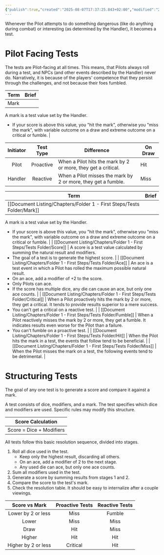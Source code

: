 ```yaml
---
{"publish":true,"created":"2025-08-07T17:37:25.843+02:00","modified":"2025-08-07T19:25:45.130+02:00","cssclasses":""}
---
```


Whenever the Pilot attempts to do something dangerous (like do anything during combat) or interesting (as determined by the Handler), it becomes a test.

# Pilot Facing Tests
The tests are Pilot-facing at all times. This means, that Pilots always roll during a test, and NPCs (and other events described by the Handler) never do. Narratively, it is because of the players' competence that they persist through the challenges, and not because their foes fumbled.



| Term | Brief     |
| ---- | --------- |
| Mark | 
A mark is a test value set by the Handler.
- If your score is above this value, you "hit the mark", otherwise you "miss the mark", with variable outcome on a draw and extreme outcome on a critical or fumble. |




| Initiator | Test Type | Difference                                                    | On Draw |
| :-------: | :-------: | ------------------------------------------------------------- | ------- |
|   Pilot   | Proactive | When a Pilot hits the mark by 2 or more, they get a critical. | Hit     |
|  Handler  | Reactive  | When a Pilot misses the mark by 2 or more, they get a fumble. | Miss    |



| Term         | Brief         |
| ------------ | ------------- |
| [[Document Listing/Chapters/Folder 1 - First Steps/Tests Folder/Mark]]     | 
A mark is a test value set by the Handler.
- If your score is above this value, you "hit the mark", otherwise you "miss the mark", with variable outcome on a draw and extreme outcome on a critical or fumble.     |
| [[Document Listing/Chapters/Folder 1 - First Steps/Tests Folder/Score]]    | 
A score is a test value calculated by summing the natural result and modifiers. 
- The goal of a test is to generate the highest score.    |
| [[Document Listing/Chapters/Folder 1 - First Steps/Tests Folder/Ace]]      | 
An ace is a test event in which a Pilot has rolled the maximum possible natural result.
- On an ace, add a modifier of +2 to the score.
- Only Pilots can ace.
- If the score has multiple dice, any die can cause an ace, but only one ace counts.      |
| [[Document Listing/Chapters/Folder 1 - First Steps/Tests Folder/Critical]] | 
When a Pilot proactively hits the mark by 2 or more, they get a critical. It tends to provide results superior to a mere success.
- You can't get a critical on a reactive test. |
| [[Document Listing/Chapters/Folder 1 - First Steps/Tests Folder/Fumble]]   | 
When a Pilot reactively misses the mark by 2 or more, they get a fumble. It indicates results even worse for the Pilot than a failure.
- You can't fumble on a proactive test.   |
| [[Document Listing/Chapters/Folder 1 - First Steps/Tests Folder/Hit]]  | 
When the Pilot hits the mark in a test, the events that follow tend to be beneficial.  |
| [[Document Listing/Chapters/Folder 1 - First Steps/Tests Folder/Miss]]  | 
When the Pilot misses the mark on a test, the following events tend to be detrimental.  |



# Structuring Tests
The goal of any one test is to generate a score and compare it against a mark.

A test consists of dice, modifiers, and a mark. The test specifies which dice and modifiers are used. Specific rules may modify this structure.


| **Score Calculation** |
|:---:|
| Score = Dice + Modifiers |

All tests follow this basic resolution sequence, divided into stages.
1. Roll all dice used in the test.
	- Keep only the highest result, discarding all others.
	- On an ace, add a modifier of 2 to the next stage. 
	- Any used die can ace, but only one ace counts.
2. Sum all modifiers used in the test.
3. Generate a score by summing results from stages 1 and 2.
4. Compare the score to the test's mark.
5. Check the resolution table. It should be easy to internalize after a couple viewings.

|    Score vs Mark    | Proactive Tests | Reactive Tests |
| :-----------------: | :-------------: | :------------: |
| Lower by 2 or less  |      Miss       |     Fumble     |
|        Lower        |      Miss       |      Miss      |
|        Draw         |       Hit       |      Miss      |
|       Higher        |       Hit       |      Hit       |
| Higher by 2 or less |    Critical     |      Hit       |
